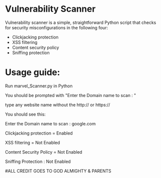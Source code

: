 # Vulnerability Scanner

Vulnerability scanner is a simple, straightforward Python script that checks for security misconfigurations in the following four:
 <ul>
  <li>Clickjacking protection</li>
  <li>XSS filtering</li>
  <li>Content security policy</li>
  <li>Sniffing protection</li>
</ul> 

<h1>Usage guide:</h1>
<p>Run marvel_Scanner.py in Python</p>
<p>You should be prompted with "Enter the Domain name to scan : " </p>
<p>type any website name without the http:// or https://</p>


<p>You should see this: </p>
<p>Enter the Domain name to scan :  google.com </p>
<p>Clickjacking protection = Enabled </p>
<p>XSS filtering = Not Enabled </p>
<p>Content Security Policy = Not Enabled </p>
<p>Sniffing Protection : Not Enabled </p>



#ALL CREDIT GOES TO GOD ALMIGHTY & PARENTS
